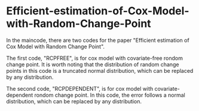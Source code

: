 # Efficient-estimation-of-Cox-Model-with-Random-Change-Point

In the maincode, there are two codes for the paper "Efficient estimation of Cox Model with Random Change Point".

The first code, "RCPFREE", is for cox model with covariate-free rondom change point. It is worth noting that the distribution of random change points in this code is a truncated normal distribution, which can be replaced by any distribution. 

The second code, "RCPDEPENDENT", is for cox model with covariate-dependent rondom change point.  In this code, the error follows a normal distribution, which can be replaced by any distribution.


